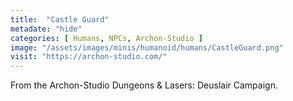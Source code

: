 ```yaml
---
title:  "Castle Guard"
metadate: "hide"
categories: [ Humans, NPCs, Archon-Studio ]
image: "/assets/images/minis/humanoid/humans/CastleGuard.png"
visit: "https://archon-studio.com/"
---
```

From the Archon-Studio Dungeons & Lasers: Deuslair Campaign.